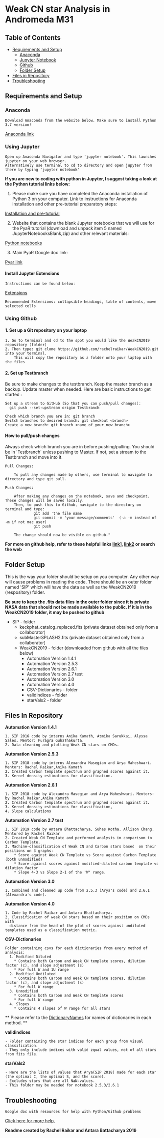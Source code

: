 # Weak CN star Analysis in Andromeda M31

## Table of Contents

  * [Requirements and Setup](#requirements-and-setup)
    * [Anaconda](#anaconda)
    * [Jupyter Notebook](#using-jupyter)
    * [Github](#using-github)
    * [Folder Setup](#folder-setup)
  * [Files in Repository](#files-in-repository)  
  * [Troubleshooting](#troubleshooting) 

## Requirements and Setup 
    
   ### Anaconda
    Download Anaconda from the website below. Make sure to install Python 3.7 version! 
[Anaconda link](https://www.anaconda.com/distribution/) 
    
  ### Using Jupyter
    Open up Anaconda Navigator and type 'jupyter notebook'. This launches jupyter on your web browser.
    Alternatively use terminal to cd to directory and open jupyter from there by typing 'jupyter notebook'

**If you are new to coding with python in Jupyter, I suggest taking a look at the Python tutorial links below:**

1. Please make sure you have completed the Anaconda installation of Python 3 on your computer. 
    Link to instructions for Anaconda installation and other pre-tutorial preparatory steps:

[Installation and pre-tutorial](https://drive.google.com/open?id=13O_K943llhgoTA4Puo32s4xAPtA2NL3kCpl4pHoTobI)

2. Website that contains the blank Jupyter notebooks that we will use for the PyaR tutorial
   (download and unpack item 5 named JupyterNotebooksBlank,zip) and other relevant materials:

[Python notebooks](http://www.ucolick.org/~raja/rm4/Astro/)

3. Main PyaR Google doc link:

[Pyar link](https://docs.google.com/document/d/16QuhwolhX0URjpyPZ7sfWy107aBuvq3E9-LPyT8Nz68/edit?usp=sharing)
   
   #### Install Jupyter Extensions
    Instructions can be found below:
   [Extensions](https://ndres.me/post/best-jupyter-notebook-extensions/)

    Recommended Extensions: collapsible headings, table of contents, move selected cells

  ### Using Github
  
  #### 1. Set up a Git repository on your laptop
    
    1. Go to terminal and cd to the spot you would like the WeakCN2019 repository (folder)
    2. Then type: git clone https://github.com/rachelraikar/WeakCN2019.git into your terminal. 
        This will copy the repository as a folder onto your laptop with the files
        
  #### 2. Set up Testbranch
   Be sure to make changes to the testbranch. Keep the master branch as a backup. Update master when needed.
   Here are basic instructions to get started :
    
    Set up a stream to GitHub (So that you can push/pull changes):
      git push --set-upstream origin Testbranch
   
    Check which branch you are in: git branch
    Switch branches to desired branch: git checkout <branch>
    Create a new branch: git branch <name_of_your_new_branch>
    
  #### How to pull/push changes
  
   Always check which branch you are in before pushing/pulling. 
   You should be in 'Testbranch' unless pushing to Master. If not, set a stream to the Testbranch and move into it.
   
    Pull Changes:  

        To pull any changes made by others, use terminal to navigate to directory and type git pull.
   
    Push Changes:
       
        After making any changes on the notebook, save and checkpoint. These changes will be saved locally. 
        Then, to push this to Github, navigate to the directory on terminal and type: 
                 git add 'the file name
                 git commit -m 'your message/comments'  (-a -m instead of -m if not mac user)
                 git push
    
        The change should now be visible on github."
**For more on github help, refer to these helpful links [link1,](https://gist.github.com/davfre/8313299) [ link2](https://gist.github.com/ccannon94/982d69b23659d66c0ca6fb1384f94c97) or search the web**

## Folder Setup

This is the way your folder should be setup on you computer. Any other way will cause problems in reading the code.
There should be an outer folder named 'SIP' which will have the data as well as the WeakCN2019 (respository) folder.

**Be sure to keep the .fits data files in the outer folder since it is private NASA data that should not be made available to the public. If it is in the WeakCN2019 folder, it may be pushed to github**

 * SIP - folder
   * keckphat_catalog_replaced.fits  (private dataset obtained only from a collaborator)
   * subMasterSPLASH2.fits           (private dataset obtained only from a collaborator)
   * WeakCN2019 - folder               (downloaded from github with all the files below)
     * Automation Version 1.4.1 
     * Automation Version 2.5.3 
     * Automation Version 2.6.1
     * Automation Version 2.7 test
     * Automation Version 3.0 
     * Automation Version 4.0
     * CSV-Dictionaries - folder
     * validindices - folder
     * starVals2 - folder
   
## Files In Repository

  **Automation Version 1.4.1**

    1. SIP 2016 code by interns Anika Kamath, Atmika Sarukkai, Alyssa Sales. Mentor: Puragra GuhaThakurta.
    2. Data cleaning and plotting Weak CN stars on CMDs. 

  **Automation Version 2.5.3**

    1. SIP 2018 code by interns Alexandra Masegian and Arya Maheshwari. Mentors: Rachel Raikar,Anika Kamath
    2. Created Carbon template spectrum and graphed scores against it. 
    3. Kernel density estimations for classification.

  **Automation Version 2.6.1**
      
    1. SIP 2018 code by Alexandra Masegian and Arya Maheshwari. Mentors: by Rachel Raikar,Anika Kamath
    2. Created Carbon template spectrum and graphed scores against it. 
    3. Kernel density estimations for classification, 
    4. Slope calculations

  **Automation Version 2.7 test**
      
    1. SIP 2019 code by Antara Bhattacharya, Suhas Kotha, Allison Chang. Mentored by Rachel Raikar
    2. Created Weak CN Template and performed analysis in comparison to Carbon Template.
    3. Machine-classification of Weak CN and Carbon stars based  on their positions on 3 graphs:
        * Score against Weak CN Template vs Score against Carbon Template (both unmodified)
        * Score against scores against modified-diluted carbon template vs dilution factor
        * Slope 4-3 vs Slope 2-1 of the 'W' range.

  **Automation Version 3.0**
    
    1. Combined and cleaned up code from 2.5.3 (Arya's code) and 2.6.1 (Alexandra's code).

  **Automation Version 4.0**
      
    1. Code by Rachel Raikar and Antara Bhattacharya. 
    2. Classification of weak CN stars based on their position on CMDs with     
      distance from the head of the plot of scores against undiluted templates used as a classification metric.
   
   **CSV-Dictionaries**
  
    Folder containing csvs for each dictionaries from every method of analysis:
      1. Modified Diluted 
        * Contains both Carbon and Weak CN template scores, dilution factor (c), and slope adjustment (s)
        * For full W and 1U range
      2. Modified Undiluted
        * Contains both Carbon and Weak CN template scores, dilution factor (c), and slope adjustment (s)
        * For full W range
      3. Unmodified
        * Contains both Carbon and Weak CN template scores
        * For full W range
      4. Slopes
        * Contains 4 slopes of W range for all stars
        
   ** Please refer to the [DictionaryNames](DictionaryNames.txt) for names of dictionaries in each method. **
        
   **validindices**
    
    - Folder containing the star indices for each group from visual classification.
    - They only include indices with valid zqual values, not of all stars from fits file.
    
   **starVals2**

    - Here are the lists of values that Arya(SIP 2018) made for each star (the optimal C, the optimal S, and the score).
    - Excludes stars that are all NaN-values.
    - This folder may be needed for notebook 2.5.3/2.6.1
     
  
## Troubleshooting
  
    Google doc with resources for help with Python/Github problems 
[Click here for more help.](https://docs.google.com/document/d/1nbBvIYcEp0FrCOEeOlo-bxkvCmlRNhHeFeaXnpO_46g/edit?ts=5d0d0d6f)
  

**Readme created by Rachel Raikar and Antara Battacharya 2019**
